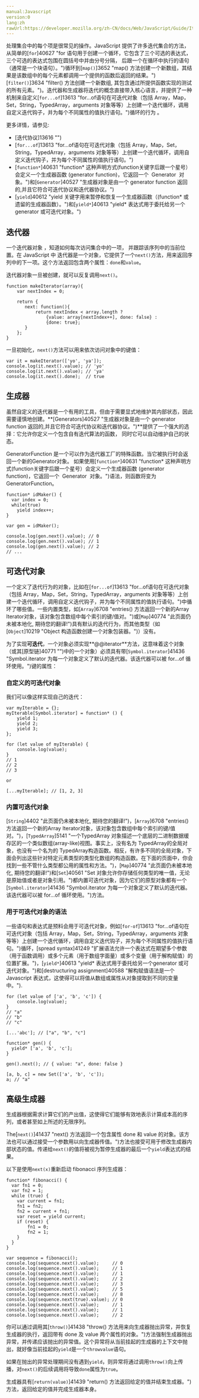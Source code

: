 ```yaml
---
manual:Javascript
version:0
lang:zh
rawUrl:https://developer.mozilla.org/zh-CN/docs/Web/JavaScript/Guide/Iterators_and_Generators#Iterables
---
```












处理集合中的每个项是很常见的操作。JavaScript 提供了许多迭代集合的方法，从简单的[`for`]40627 "for 语句用于创建一个循环，它包含了三个可选的表达式，三个可选的表达式包围在圆括号中并由分号分隔， 后跟一个在循环中执行的语句（通常是一个块语句）。")循环到[`map()`]3652 "map() 方法创建一个新数组，其结果是该数组中的每个元素都调用一个提供的函数后返回的结果。")[`filter()`]3634 "filter() 方法创建一个新数组, 其包含通过所提供函数实现的测试的所有元素。")。迭代器和生成器将迭代的概念直接带入核心语言，并提供了一种机制来自定义[`for...of`]13613 "for...of语句在可迭代对象（包括 Array，Map，Set，String，TypedArray，arguments 对象等等）上创建一个迭代循环，调用自定义迭代钩子，并为每个不同属性的值执行语句。")循环的行为 。



更多详情，请参见:


* [迭代协议]13616 "")
* [`for...of`]13613 "for...of语句在可迭代对象（包括 Array，Map，Set，String，TypedArray，arguments 对象等等）上创建一个迭代循环，调用自定义迭代钩子，并为每个不同属性的值执行语句。")
* [`function*`]40631 "function* 这种声明方式(function关键字后跟一个星号）会定义一个生成器函数 (generator function)，它返回一个  Generator  对象。")和[`Generator`]40527 "生成器对象是由一个 generator function 返回的,并且它符合可迭代协议和迭代器协议。")
* [`yield`]40612 "yield 关键字用来暂停和恢复一个生成器函数（(function* 或遗留的生成器函数）。")和[`yield*`]40613 "yield* 表达式用于委托给另一个generator 或可迭代对象。")

## 迭代器<a name="迭代器"></a>


一个迭代器对象 ，知道如何每次访问集合中的一项， 并跟踪该序列中的当前位置。在 JavaScript 中 迭代器是一个对象，它提供了一个`next()`方法，用来返回序列中的下一项。这个方法返回包含两个属性：`done`和`value`。



迭代器对象一旦被创建，就可以反复调用`next()`。


```
function makeIterator(array){
    var nextIndex = 0;

    return {
       next: function(){
           return nextIndex < array.length ?
               {value: array[nextIndex++], done: false} :
               {done: true};
       }
    };
}
```


一旦初始化，`next()`方法可以用来依次访问对象中的键值：


```
var it = makeIterator(['yo', 'ya']);
console.log(it.next().value); // 'yo'
console.log(it.next().value); // 'ya'
console.log(it.next().done);  // true

```

## 生成器<a name="生成器"></a>


虽然自定义的迭代器是一个有用的工具，但由于需要显式地维护其内部状态，因此需要谨慎地创建。**[Generators]40527 "生成器对象是由一个 generator function 返回的,并且它符合可迭代协议和迭代器协议。")**提供了一个强大的选择：它允许你定义一个包含自有迭代算法的函数， 同时它可以自动维护自己的状态。



GeneratorFunction 是一个可以作为迭代器工厂的特殊函数。当它被执行时会返回一个新的Generator对象。 如果使用[`function*`]40631 "function* 这种声明方式(function关键字后跟一个星号）会定义一个生成器函数 (generator function)，它返回一个  Generator  对象。")语法，则函数将变为GeneratorFunction。


```
function* idMaker() {
  var index = 0;
  while(true)
    yield index++;
}

var gen = idMaker();

console.log(gen.next().value); // 0
console.log(gen.next().value); // 1
console.log(gen.next().value); // 2
// ...
```

## 可迭代对象<a name="可迭代对象"></a>


一个定义了迭代行为的对象，比如在[`for...of`]13613 "for...of语句在可迭代对象（包括 Array，Map，Set，String，TypedArray，arguments 对象等等）上创建一个迭代循环，调用自定义迭代钩子，并为每个不同属性的值执行语句。")中循环了哪些值。一些内置类型，如[`Array`]6708 "entries() 方法返回一个新的Array Iterator对象，该对象包含数组中每个索引的键/值对。")或[`Map`]40774 "此页面仍未被本地化, 期待您的翻译!")具有默认的迭代行为，而其他类型（如[`Object`]10219 "Object 构造函数创建一个对象包装器。")）没有。



为了实现**可迭代**，一个对象必须实现**@@iterator**方法，这意味着这个对象（或其[原型链]40771 "")中的一个对象）必须具有带[`Symbol.iterator`]41436 "Symbol.iterator 为每一个对象定义了默认的迭代器。该迭代器可以被 for...of 循环使用。")键的属性：


### 自定义的可迭代对象<a name="自定义的可迭代对象"></a>


我们可以像这样实现自己的迭代：


```
var myIterable = {};
myIterable[Symbol.iterator] = function* () {
    yield 1;
    yield 2;
    yield 3;
};

for (let value of myIterable) { 
    console.log(value); 
}
// 1
// 2
// 3

or

[...myIterable]; // [1, 2, 3]
```

### 内置可迭代对象<a name="内置可迭代对象"></a>


[`String`]4402 "此页面仍未被本地化, 期待您的翻译!")，[`Array`]6708 "entries() 方法返回一个新的Array Iterator对象，该对象包含数组中每个索引的键/值对。")，[`TypedArray`]5141 "一个TypedArray 对象描述一个底层的二进制数据缓存区的一个类似数组(array-like)视图。事实上，没有名为 TypedArray的全局对象，也没有一个名为的 TypedArray构造函数。相反，有许多不同的全局对象，下面会列出这些针对特定元素类型的类型化数组的构造函数。在下面的页面中，你会找到一些不管什么类型都公用的属性和方法。")，[`Map`]40774 "此页面仍未被本地化, 期待您的翻译!")和[`Set`]40561 "Set 对象允许你存储任何类型的唯一值，无论是原始值或者是对象引用。")都内置可迭代对象，因为它们的原型对象都有一个[`Symbol.iterator`]41436 "Symbol.iterator 为每一个对象定义了默认的迭代器。该迭代器可以被 for...of 循环使用。")方法。


### 用于可迭代对象的语法<a name="用于可迭代对象的语法"></a>


一些语句和表达式是预料会用于可迭代对象，例如[`for-of`]13613 "for...of语句在可迭代对象（包括 Array，Map，Set，String，TypedArray，arguments 对象等等）上创建一个迭代循环，调用自定义迭代钩子，并为每个不同属性的值执行语句。")循环，[spread syntax]41249 "扩展语法允许一个表达式在期望多个参数（用于函数调用）或多个元素（用于数组字面量）或多个变量（用于解构赋值）的位置扩展。")，[`yield*`]40613 "yield* 表达式用于委托给另一个generator 或可迭代对象。")和[destructuring assignment]40588 "解构赋值语法是一个 Javascript 表达式，这使得可以将值从数组或属性从对象提取到不同的变量中。").


```
for (let value of ['a', 'b', 'c']) {
    console.log(value);
}
// "a"
// "b"
// "c"

[...'abc']; // ["a", "b", "c"]

function* gen() {
  yield* ['a', 'b', 'c'];
}

gen().next(); // { value: "a", done: false }

[a, b, c] = new Set(['a', 'b', 'c']);
a; // "a"
```

## 高级生成器<a name="高级生成器"></a>


生成器根据需求计算它们的产出值，这使得它们能够有效地表示计算成本高的序列，或者甚至如上所述的无限序列。



The[`next()`]41437 "next() 方法返回一个包含属性 done 和 value 的对象。该方法也可以通过接受一个参数用以向生成器传值。")方法也接受可用于修改生成器内部状态的值。传递给`next()`的值将被视为暂停生成器的最后一个`yield`表达式的结果。



以下是使用`next(x)`重新启动 fibonacci 序列生成器：


```
function* fibonacci() {
  var fn1 = 0;
  var fn2 = 1;
  while (true) {  
    var current = fn1;
    fn1 = fn2;
    fn2 = current + fn1;
    var reset = yield current;
    if (reset) {
        fn1 = 0;
        fn2 = 1;
    }
  }
}

var sequence = fibonacci();
console.log(sequence.next().value);     // 0
console.log(sequence.next().value);     // 1
console.log(sequence.next().value);     // 1
console.log(sequence.next().value);     // 2
console.log(sequence.next().value);     // 3
console.log(sequence.next().value);     // 5
console.log(sequence.next().value);     // 8
console.log(sequence.next(true).value); // 0
console.log(sequence.next().value);     // 1
console.log(sequence.next().value);     // 1
console.log(sequence.next().value);     // 2
```


你可以通过调用其[`throw()`]41438 "throw() 方法用来向生成器抛出异常，并恢复生成器的执行，返回带有 done 及 value 两个属性的对象。")方法强制生成器抛出异常，并传递应该抛出的异常值。这个异常将从当前挂起的生成器的上下文中抛出，就好像当前挂起的`yield`是一个`throwvalue`语句。



如果在抛出的异常处理期间没有遇到`yield`，则异常将通过调用`throw()`向上传播，对`next()`的后续调用将导致`done`属性为`true`。



生成器具有[`return(value)`]41439 "return() 方法返回给定的值并结束生成器。")方法，返回给定的值并完成生成器本身。









